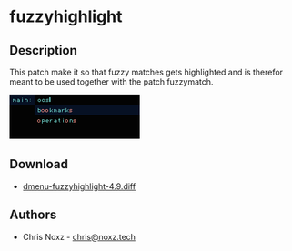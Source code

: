 fuzzyhighlight
==============

Description
-----------
This patch make it so that fuzzy matches gets highlighted and is therefor meant 
to be used together with the patch fuzzymatch.

[![Screenshot dmenu with the patch](fuzzyhighlight.png)](fuzzyhighlight.png)

Download
--------
* [dmenu-fuzzyhighlight-4.9.diff](dmenu-fuzzyhighlight-4.9.diff)

Authors
-------
* Chris Noxz - <chris@noxz.tech>
